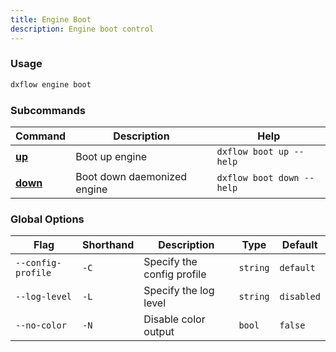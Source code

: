 ```yaml
---
title: Engine Boot 
description: Engine boot control
---
```


### Usage

```bash [Terminal]
dxflow engine boot
```

### Subcommands

| Command | Description | Help |
|---------|-------------|------|
| [**up**](/docs/cli/engine/boot-up) | Boot up engine | `dxflow boot up --help` |
| [**down**](/docs/cli/engine/boot-down) | Boot down daemonized engine | `dxflow boot down --help` |

### Global Options

| Flag | Shorthand | Description | Type | Default |
|------|-----------|-------------|------|---------|
| `--config-profile` | `-C` | Specify the config profile | `string` | `default` |
| `--log-level` | `-L` | Specify the log level | `string` | `disabled` |
| `--no-color` | `-N` | Disable color output | `bool` | `false` |

